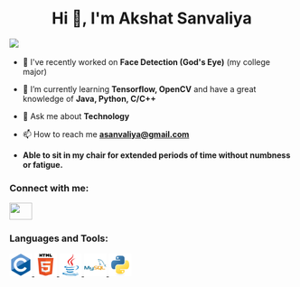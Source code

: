 <h1 align="center">Hi 👋, I'm Akshat Sanvaliya</h1>
<img src="https://camo.githubusercontent.com/8518504a205f83c6d26f677ce0dd8230e6fdbd19a8b9d113bd6589687bd55d7d/68747470733a2f2f63646e2e6472696262626c652e636f6d2f75736572732f313239323637372f73637265656e73686f74732f363133393136372f6d656469612f35333837646337653033356233656665396439343531363034346465363661342e676966" style="width:50%;align-self:end"></img>
<p align="left">  </p>


- 🔭 I've recently worked on **Face Detection (God's Eye)** (my college major)

- 🌱 I’m currently learning **Tensorflow, OpenCV** and have a great knowledge of **Java, Python, C/C++**

- 💬 Ask me about **Technology**

- 📫 How to reach me **asanvaliya@gmail.com**

- **Able to sit in my chair for extended periods of time without numbness or fatigue.**

<h3 align="left">Connect with me:</h3>
<p align="left">
<a href="https://www.linkedin.com/in/akshat-s-1588a9112/" target="blank"><img align="center" src="https://findicons.com/files/icons/1979/social/50/linkedin.png" height="30" width="40" /></a>
<h3 align="left">Languages and Tools:</h3>
<p align="left"> <a href="https://www.cprogramming.com/" target="_blank" rel="noreferrer"> <img src="https://raw.githubusercontent.com/devicons/devicon/master/icons/c/c-original.svg" alt="c" width="40" height="40"/> </a><a href="https://www.w3.org/html/" target="_blank" rel="noreferrer"> <img src="https://raw.githubusercontent.com/devicons/devicon/master/icons/html5/html5-original-wordmark.svg" alt="html5" width="40" height="40"/> </a> <a  <a href="https://www.java.com" target="_blank" rel="noreferrer"> <img src="https://raw.githubusercontent.com/devicons/devicon/master/icons/java/java-original.svg" alt="java" width="40" height="40"/> </a> <a href="https://www.mysql.com/" target="_blank" rel="noreferrer"> <img src="https://raw.githubusercontent.com/devicons/devicon/master/icons/mysql/mysql-original-wordmark.svg" alt="mysql" width="40" height="40"/> </a><a href="https://www.python.org" target="_blank" rel="noreferrer"> <img src="https://raw.githubusercontent.com/devicons/devicon/master/icons/python/python-original.svg" alt="python" width="40" height="40"/> </a> </a> </p>
